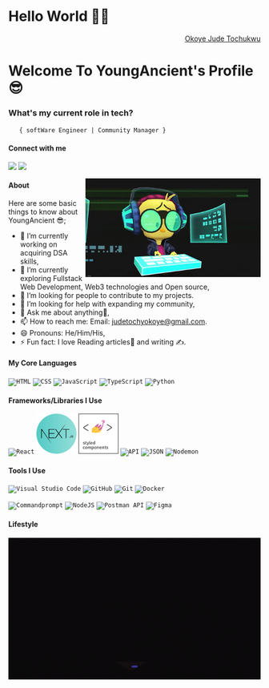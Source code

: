 <h1>Hello World 👋🏾</h1>

<div align="right" class="badge-base LI-profile-badge" data-locale="en_US" data-size="medium" data-theme="dark" data-type="VERTICAL" data-vanity="fuad-ajibola-5a0034166" data-version="v1"><a class="badge-base__link LI-simple-link" href="linkedin.com/in/jude-tochy-922492227//"> Okoye Jude Tochukwu</a></div>

    
<h1>Welcome To YoungAncient's Profile😎</h1>

###   **What's my current role in tech?** </h2>
       { softWare Engineer | Community Manager } 

#### Connect with me 
<a href="linkedin.com/in/jude-tochy-922492227//"><img src="images/linkedin.png" width="60" /></a>
<a href="https://twitter.com/judetochyx"><img src="images/twitter.png" width="60" /></a>

<img align="right" alt="Coding" width="350" src="dev.gif"/>

#### About
Here are some basic things to know about YoungAncient 😎;

- 🔭 I’m currently working on acquiring DSA skills,
- 🌱 I’m currently exploring Fullstack Web Development, Web3 technologies and Open source,
- 👯 I’m looking for people to contribute to my projects.
- 🤔 I’m looking for help with expanding my community,
- 💬 Ask me about anything🌚,
- 📫 How to reach me: Email: judetochyokoye@gmail.com.
- 😄 Pronouns: He/Him/His,
- ⚡ Fun fact: I love Reading articles📖 and writing ✍.

#### My Core Languages
<code><img src="images/html.jpg" width="60" title="HTML" /></code>
<code><img src="images/css.jpg" width="60" title="CSS" /></code>
<code><img src="images/javascript.png" width="60" title="JavaScript" /></code>
<code><img src="images/typescript.png" width="60" title="TypeScript" /></code>
<code><img src="images/python.png" width="60" title="Python" /></code>

#### Frameworks/Libraries I Use
<code><img src="images/react.png" width="80" title="React" /></code>
<code><img src="images/next.webp" width="80" title="Next" /></code>
<code><img src="images/styledcomp.png" width="80" title="React" /></code>
<code><img src="images/api.jpg" width="70" title="API" /></code>
<code><img src="images/json.png" width="70" title="JSON" /></code>
<code><img src="images/nodemon.png" width="80" title="Nodemon" /></code>

#### Tools I Use
<code><img src="images/visualstudio.svg" width="60" title="Visual Studio Code" /></code>
<code><img src="images/github.jpg" width="60" title="GitHub" /></code>
<code><img src="images/git.jpg" width="60" title="Git" /></code>
<code><img src="images/docker.png" width="60" title="Docker" /></code>
<!-- <code><img src="images/power.png" width="80" title="Powershell" /></code> -->
<code><img src="images/command.png" width="70" title="Commandprompt" /></code>
<code><img src="images/R.png" width="50" title="NodeJS" /></code>
<code><img src="images/postman.png" width="60" title="Postman API" /></code>
<code><img src="images/figma.jpeg" width="60" title="Figma" /></code>
             
             
       
#### Lifestyle
<!-- ![pc](https://user-images.githubusercontent.com/105937740/186015907-bd8b7db8-f875-454b-bf1a-36177129aa42.gif) -->
<img align="center" alt="Coding" width="800s" src="woman-coding.gif"/>






